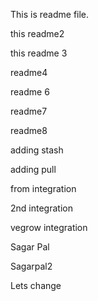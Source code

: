 This is readme file.

this readme2

this readme 3

readme4

readme 6

readme7

readme8

adding stash

adding pull

from integration

2nd integration

vegrow integration

Sagar Pal

Sagarpal2

Lets change
